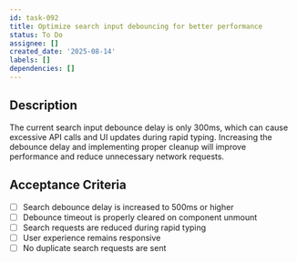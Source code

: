 ```yaml
---
id: task-092
title: Optimize search input debouncing for better performance
status: To Do
assignee: []
created_date: '2025-08-14'
labels: []
dependencies: []
---
```


## Description

The current search input debounce delay is only 300ms, which can cause excessive API calls and UI updates during rapid typing. Increasing the debounce delay and implementing proper cleanup will improve performance and reduce unnecessary network requests.

## Acceptance Criteria

- [ ] Search debounce delay is increased to 500ms or higher
- [ ] Debounce timeout is properly cleared on component unmount
- [ ] Search requests are reduced during rapid typing
- [ ] User experience remains responsive
- [ ] No duplicate search requests are sent

